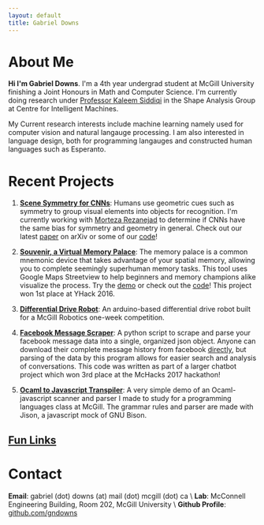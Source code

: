 ```yaml
---
layout: default
title: Gabriel Downs
---
```


# About Me

**Hi I'm Gabriel Downs**. I'm a 4th year undergrad student at McGill University finishing a Joint Honours in Math and Computer Science. I'm currently doing research under [Professor Kaleem Siddiqi](http://www.cim.mcgill.ca/~siddiqi/) in the Shape Analysis Group at Centre for Intelligent Machines.

My Current research interests include machine learning namely used for computer vision and natural langauge processing. I am also interested in language design, both for programming langauges and constructed human languages such as Esperanto. 

# Recent Projects

1. **[Scene Symmetry for CNNs](https://arxiv.org/abs/1811.10524)**: Humans use geometric cues such as symmetry to group visual elements into objects for recognition. I'm currently working with [Morteza Rezanejad](http://www.cim.mcgill.ca/~morteza/) to determine if CNNs have the same bias for symmetry and geometry in general. Check out our latest [paper](https://arxiv.org/abs/1811.10524) on arXiv or some of our [code](https://github.com/mrezanejad/AOFSkeletons)!

2. **[Souvenir, a Virtual Memory Palace](http://souvenir-to-remember.herokuapp.com/)**: The memory palace is a common mnemonic device that takes advantage of your spatial memory, allowing you to complete seemingly superhuman memory tasks. This tool uses Google Maps Streetview to help beginners and memory champions alike visualize the process. Try the [demo](http://souvenir-to-remember.herokuapp.com/) or check out the [code](https://github.com/gndowns/souvenir)! This project won 1st place at YHack 2016.

3. **[Differential Drive Robot](https://github.com/gndowns/miniprojects)**: An arduino-based differential drive robot built for a McGill Robotics one-week competition.

4. **[Facebook Message Scraper](https://github.com/gndowns/ParseBook)**: A python script to scrape and parse your facebook message data into a single, organized json object. Anyone can download their complete message history from facebook [directly](https://www.facebook.com/help/1701730696756992), but parsing of the data by this program allows for easier search and analysis of conversations. This code was written as part of a larger chatbot project which won 3rd place at the McHacks 2017 hackathon!

5. **[Ocaml to Javascript Transpiler](https://github.com/gndowns/yourFavouriteLanguage)**: A very simple demo of an Ocaml-javascript scanner and parser I made to study for a programming languages class at McGill. The grammar rules and parser are made with Jison, a javascript mock of GNU Bison.

## [Fun Links](./links.html)

# Contact

**Email**: gabriel (dot) downs (at) mail (dot) mcgill (dot) ca \\
**Lab**: McConnell Engineering Building, Room 202, McGill University \\
**Github Profile**: [github.com/gndowns](https://github.com/gndowns) 
